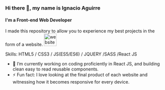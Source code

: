 ###  Hi there 👋, my name is Ignacio Aguirre
#### I'm a Front-end Web Developer
I made this repository to allow you to experience my best projects in the form of a website.
[<img src='https://cdn.jsdelivr.net/npm/simple-icons@3.0.1/icons/icloud.svg' alt='website' height='40'>](https://nacho185.github.io/nacho185/)

Skills: HTML5 / CSS3 / JS(ES5/ES6) / JQUERY /SASS /React JS

- 🔭 I’m currently working on coding proficiently in React JS, and building clean easy to read reusable components. 
- ⚡ Fun fact: I love looking at the final product of each website and witnessing how it becomes responsive for every device.  


 


